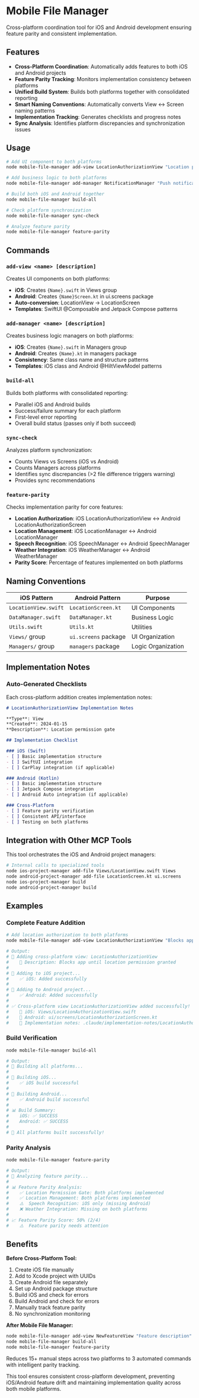 # Mobile File Manager

Cross-platform coordination tool for iOS and Android development ensuring feature parity and consistent implementation.

## Features

- **Cross-Platform Coordination**: Automatically adds features to both iOS and Android projects
- **Feature Parity Tracking**: Monitors implementation consistency between platforms  
- **Unified Build System**: Builds both platforms together with consolidated reporting
- **Smart Naming Conventions**: Automatically converts View ↔ Screen naming patterns
- **Implementation Tracking**: Generates checklists and progress notes
- **Sync Analysis**: Identifies platform discrepancies and synchronization issues

## Usage

```bash
# Add UI component to both platforms
node mobile-file-manager add-view LocationAuthorizationView "Location permission gate"

# Add business logic to both platforms  
node mobile-file-manager add-manager NotificationManager "Push notification handling"

# Build both iOS and Android together
node mobile-file-manager build-all

# Check platform synchronization
node mobile-file-manager sync-check

# Analyze feature parity
node mobile-file-manager feature-parity
```

## Commands

### `add-view <name> [description]`
Creates UI components on both platforms:
- **iOS**: Creates `{Name}.swift` in Views group
- **Android**: Creates `{Name}Screen.kt` in ui.screens package  
- **Auto-conversion**: LocationView → LocationScreen
- **Templates**: SwiftUI @Composable and Jetpack Compose patterns

### `add-manager <name> [description]`  
Creates business logic managers on both platforms:
- **iOS**: Creates `{Name}.swift` in Managers group
- **Android**: Creates `{Name}.kt` in managers package
- **Consistency**: Same class name and structure patterns
- **Templates**: iOS class and Android @HiltViewModel patterns

### `build-all`
Builds both platforms with consolidated reporting:
- Parallel iOS and Android builds
- Success/failure summary for each platform
- First-level error reporting
- Overall build status (passes only if both succeed)

### `sync-check`
Analyzes platform synchronization:
- Counts Views vs Screens (iOS vs Android)
- Counts Managers across platforms
- Identifies sync discrepancies (>2 file difference triggers warning)
- Provides sync recommendations

### `feature-parity`
Checks implementation parity for core features:
- **Location Authorization**: iOS LocationAuthorizationView ↔ Android LocationAuthorizationScreen
- **Location Management**: iOS LocationManager ↔ Android LocationManager  
- **Speech Recognition**: iOS SpeechManager ↔ Android SpeechManager
- **Weather Integration**: iOS WeatherManager ↔ Android WeatherManager
- **Parity Score**: Percentage of features implemented on both platforms

## Naming Conventions

| iOS Pattern | Android Pattern | Purpose |
|-------------|-----------------|---------|
| `LocationView.swift` | `LocationScreen.kt` | UI Components |
| `DataManager.swift` | `DataManager.kt` | Business Logic |
| `Utils.swift` | `Utils.kt` | Utilities |
| `Views/` group | `ui.screens` package | UI Organization |
| `Managers/` group | `managers` package | Logic Organization |

## Implementation Notes

### Auto-Generated Checklists
Each cross-platform addition creates implementation notes:
```markdown
# LocationAuthorizationView Implementation Notes

**Type**: View
**Created**: 2024-01-15
**Description**: Location permission gate

## Implementation Checklist

### iOS (Swift)
- [ ] Basic implementation structure
- [ ] SwiftUI integration
- [ ] CarPlay integration (if applicable)

### Android (Kotlin)  
- [ ] Basic implementation structure
- [ ] Jetpack Compose integration
- [ ] Android Auto integration (if applicable)

### Cross-Platform
- [ ] Feature parity verification
- [ ] Consistent API/interface
- [ ] Testing on both platforms
```

## Integration with Other MCP Tools

This tool orchestrates the iOS and Android project managers:

```bash
# Internal calls to specialized tools
node ios-project-manager add-file Views/LocationView.swift Views
node android-project-manager add-file LocationScreen.kt ui.screens
node ios-project-manager build
node android-project-manager build  
```

## Examples

### Complete Feature Addition
```bash
# Add location authorization to both platforms
node mobile-file-manager add-view LocationAuthorizationView "Blocks app until location permission granted"

# Output:
# 🔄 Adding cross-platform view: LocationAuthorizationView
#    📝 Description: Blocks app until location permission granted
# 
# 📱 Adding to iOS project...
#    ✅ iOS: Added successfully
# 
# 🤖 Adding to Android project...
#    ✅ Android: Added successfully
# 
# ✅ Cross-platform view LocationAuthorizationView added successfully!
#    📄 iOS: Views/LocationAuthorizationView.swift
#    📄 Android: ui/screens/LocationAuthorizationScreen.kt
#    📝 Implementation notes: .claude/implementation-notes/LocationAuthorizationView-implementation.md
```

### Build Verification
```bash
node mobile-file-manager build-all

# Output:
# 🔨 Building all platforms...
# 
# 📱 Building iOS...
#    ✅ iOS build successful
# 
# 🤖 Building Android...
#    ✅ Android build successful
# 
# 📊 Build Summary:
#    iOS: ✅ SUCCESS
#    Android: ✅ SUCCESS
# 
# 🎉 All platforms built successfully!
```

### Parity Analysis
```bash
node mobile-file-manager feature-parity

# Output:
# 🎯 Analyzing feature parity...
# 
# 📊 Feature Parity Analysis:
#    ✅ Location Permission Gate: Both platforms implemented
#    ✅ Location Management: Both platforms implemented
#    ⚠️  Speech Recognition: iOS only (missing Android)
#    ❌ Weather Integration: Missing on both platforms
# 
# 📈 Feature Parity Score: 50% (2/4)
#    ⚠️  Feature parity needs attention
```

## Benefits

**Before Cross-Platform Tool:**
1. Create iOS file manually
2. Add to Xcode project with UUIDs
3. Create Android file separately
4. Set up Android package structure
5. Build iOS and check for errors
6. Build Android and check for errors
7. Manually track feature parity
8. No synchronization monitoring

**After Mobile File Manager:**
```bash
node mobile-file-manager add-view NewFeatureView "Feature description"  
node mobile-file-manager build-all
node mobile-file-manager feature-parity
```

Reduces 15+ manual steps across two platforms to 3 automated commands with intelligent parity tracking.

This tool ensures consistent cross-platform development, preventing iOS/Android feature drift and maintaining implementation quality across both mobile platforms.